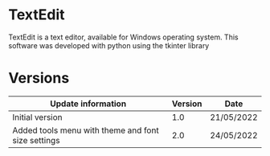 # TextEdit
TextEdit is a text editor, available for Windows operating system. This software was developed with python using the tkinter library

# Versions
<table>
  <thead>
    <tr><th>Update information</th><th>Version</th><th>Date</th</tr>
  </thead>
    
  <tbody>
    <tr>
      <td>Initial version</td>
      <td>1.0</td>
      <td>21/05/2022</td>
    </tr>
    <tr>
      <td>Added tools menu with theme and font size settings</td>
      <td>2.0</td>
      <td>24/05/2022</td>
    </tr>
      
  </tbody>
